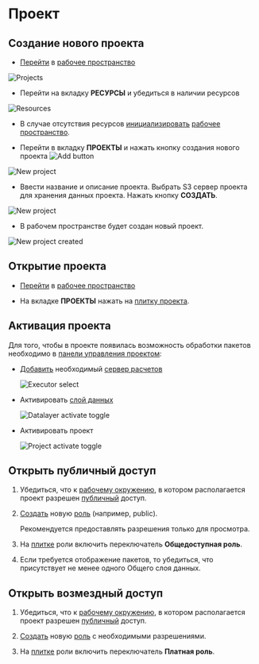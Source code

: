 # Проект

## Создание нового проекта

- [Перейти][1] в [рабочее пространство][2]

![Projects](/images/common/dashboard_user_workspace_projects_clear.png)

- Перейти на вкладку **РЕСУРСЫ** и убедиться в наличии ресурсов

![Resources](/images/common/dashboard_user_workspace_resources.png)

- В случае отсутствия ресурсов [инициализировать][3] [рабочее пространство][2].

- Перейти в вкладку <span class="iconify-inline" data-icon="mdi:file-code"></span>**ПРОЕКТЫ** и нажать кнопку создания нового проекта ![Add button](/images/common/red_plus.png)

![New project](/images/common/dashboard_user_workspace_projects_clear.png)

- Ввести название и описание проекта. Выбрать S3 сервер проекта для хранения данных проекта. Нажать кнопку **СОЗДАТЬ**.

![New project](/images/common/project_create.png)

- В рабочем пространстве будет создан новый проект.

![New project created](/images/common/project_created.png)

## Открытие проекта

- [Перейти][1] в [рабочее пространство][2]

- На вкладке <span class="iconify-inline" data-icon="mdi:file-code"></span>**ПРОЕКТЫ** нажать на [плитку проекта][11].

## Активация проекта

Для того, чтобы в проекте появилась возможность обработки пакетов необходимо в [панели управления проектом][8]:

- [Добавить][12] необходимый [сервер расчетов][9]

  ![Executor select](/images/common/project_manage_panel_executor_add.png)

- Активировать [слой данных][10]

  ![Datalayer activate toggle](/images/common/project_manage_panel_datalayer_activate_toggle.png)

- Активировать проект

  ![Project activate toggle](/images/common/project_manage_panel_project_activate_toggle.png)

## Открыть публичный доступ

1. Убедиться, что к [рабочему окружению][2], в котором располагается проект разрешен [публичный][4] доступ.

2. [Создать][5] новую [роль][6] (например, public).

   Рекомендуется предоставлять разрешения только для просмотра.

3. На [плитке][7] роли включить переключатель <span class='iconify-inline' data-icon='mdi:eye'></span> **Общедоступная роль**.

4. Если требуется отображение пакетов, то убедиться, что присутствует не менее одного <span class='iconify-inline' data-icon='mdi:accuont-eye'></span> Общего слоя данных.

## Открыть возмездный доступ

1. Убедиться, что к [рабочему окружению][2], в котором располагается проект разрешен [публичный][4] доступ.

2. [Создать][5] новую [роль][6] с необходимыми разрешениями.

3. На [плитке][7] роли включить переключатель <span class='iconify-inline' data-icon='mdi:currency-usd'></span> **Платная роль**.

[1]: ./workspace.md#переход-в-рабочее-пространство
[2]: /docs/desc/workspace.md
[3]: ./workspace.md#инициализация-рабочего-пространства
[4]: ./workspace.md#открыть-публичный-доступ
[5]: ./role.md#создание-новои-роли
[6]: /docs/desc/project_role.md
[7]: /docs/desc/project_role.md#плитка-роли
[8]: /docs/desc/project.md#панель-управления-проектом
[9]: /docs/desc/executor.md
[10]: /docs/desc/project.md#слои-данных
[11]: /docs/desc/dashboard.md#структура-плитки-проекта
[12]: ./s3.md#добавление-в-проект
